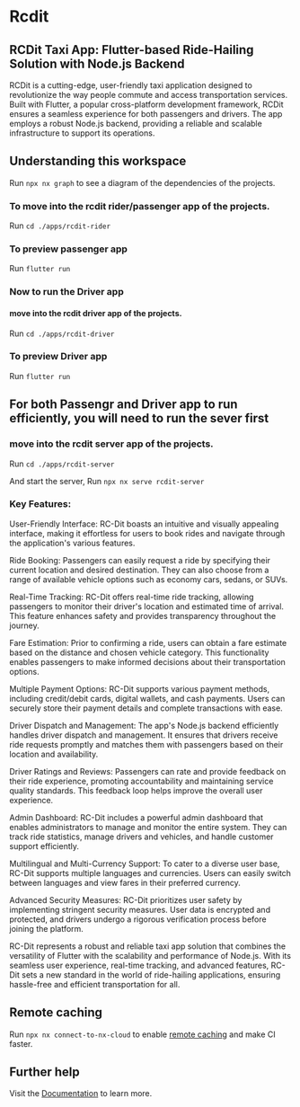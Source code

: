 # Rcdit

## RCDit Taxi App: Flutter-based Ride-Hailing Solution with Node.js Backend

RCDit is a cutting-edge, user-friendly taxi application designed to revolutionize the way people commute and access transportation services. Built with Flutter, a popular cross-platform development framework, RCDit ensures a seamless experience for both passengers and drivers. The app employs a robust Node.js backend, providing a reliable and scalable infrastructure to support its operations. 

## Understanding this workspace

Run `npx nx graph` to see a diagram of the dependencies of the projects.

### To move into the rcdit rider/passenger app of the projects.
Run `cd ./apps/rcdit-rider`

### To preview passenger app
Run `flutter run `

### Now to run the Driver app

#### move into the rcdit driver app of the projects.
Run `cd ./apps/rcdit-driver`

### To preview Driver app
Run `flutter run `


## For both Passengr and Driver app to run efficiently, you will need to run the sever first

### move into the rcdit server app of the projects.
Run `cd ./apps/rcdit-server`

And start the server,
Run `npx nx serve rcdit-server`


### Key Features:

User-Friendly Interface: RC-Dit boasts an intuitive and visually appealing interface, making it effortless for users to book rides and navigate through the application's various features.

Ride Booking: Passengers can easily request a ride by specifying their current location and desired destination. They can also choose from a range of available vehicle options such as economy cars, sedans, or SUVs.

Real-Time Tracking: RC-Dit offers real-time ride tracking, allowing passengers to monitor their driver's location and estimated time of arrival. This feature enhances safety and provides transparency throughout the journey.

Fare Estimation: Prior to confirming a ride, users can obtain a fare estimate based on the distance and chosen vehicle category. This functionality enables passengers to make informed decisions about their transportation options.

Multiple Payment Options: RC-Dit supports various payment methods, including credit/debit cards, digital wallets, and cash payments. Users can securely store their payment details and complete transactions with ease.

Driver Dispatch and Management: The app's Node.js backend efficiently handles driver dispatch and management. It ensures that drivers receive ride requests promptly and matches them with passengers based on their location and availability.

Driver Ratings and Reviews: Passengers can rate and provide feedback on their ride experience, promoting accountability and maintaining service quality standards. This feedback loop helps improve the overall user experience.

Admin Dashboard: RC-Dit includes a powerful admin dashboard that enables administrators to manage and monitor the entire system. They can track ride statistics, manage drivers and vehicles, and handle customer support efficiently.

Multilingual and Multi-Currency Support: To cater to a diverse user base, RC-Dit supports multiple languages and currencies. Users can easily switch between languages and view fares in their preferred currency.

Advanced Security Measures: RC-Dit prioritizes user safety by implementing stringent security measures. User data is encrypted and protected, and drivers undergo a rigorous verification process before joining the platform.

RC-Dit represents a robust and reliable taxi app solution that combines the versatility of Flutter with the scalability and performance of Node.js. With its seamless user experience, real-time tracking, and advanced features, RC-Dit sets a new standard in the world of ride-hailing applications, ensuring hassle-free and efficient transportation for all.


## Remote caching

Run `npx nx connect-to-nx-cloud` to enable [remote caching](https://nx.app) and make CI faster.

## Further help

Visit the [Documentation](https://github.com/jameszokah/rcdit) to learn more.
